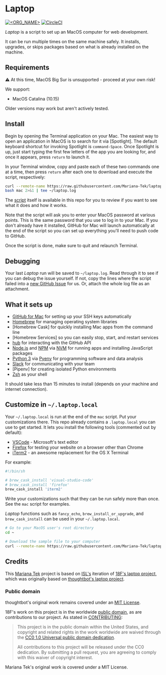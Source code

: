 Laptop
======
[![<ORG_NAME>](https://circleci.com/<VCS>/<ORG_NAME>/<PROJECT_NAME>.svg?style=svg)](<LINK>)
[![CircleCI](https://circleci.com/gh/circleci/circleci-docs/tree/teesloane-patch-5.svg?style=svg)](https://circleci.com/gh/circleci/circleci-docs/tree/teesloane-patch-5)


_Laptop_ is a script to set up an MacOS computer for web development.

It can be run multiple times on the same machine safely.
It installs, upgrades, or skips packages
based on what is already installed on the machine.

Requirements
------------

:warning: At this time, MacOS Big Sur is unsupported - proceed at your own risk!

We support:

* MacOS Catalina (10.15)

Older versions may work but aren't actively tested.

Install
-------

Begin by opening the Terminal application on your Mac. The easiest way to open
an application in MacOS is to search for it via [Spotlight]. The default
keyboard shortcut for invoking Spotlight is `command-Space`. Once Spotlight
is up, just start typing the first few letters of the app you are looking for,
and once it appears, press `return` to launch it.

In your Terminal window, copy and paste each of these two commands one at a
time, then press `return` after each one to download and execute the
script, respectively:

```sh
curl --remote-name https://raw.githubusercontent.com/Mariana-Tek/laptop/master/mac
bash mac 2>&1 | tee ~/laptop.log
```
The [script](https://github.com/Mariana-Tek/laptop/blob/master/mac) itself is
available in this repo for you to review if you want to see what it does
and how it works.

Note that the script will ask you to enter your MacOS password at various
points. This is the same password that you use to log in to your Mac.
If you don't already have it installed, GitHub for Mac will launch
automatically at the end of the script so you can set up everything you'll
need to push code to GitHub.

Once the script is done, make sure to quit and relaunch Terminal.

Debugging
---------

Your last _Laptop_ run will be saved to `~/laptop.log`. Read through it to see if
you can debug the issue yourself. If not, copy the lines where the script
failed into a [new GitHub
Issue](https://github.com/Mariana-Tek/laptop/issues/new) for us. Or, attach the
whole log file as an attachment.

What it sets up
---------------

* [GitHub for Mac] for setting up your SSH keys automatically
* [Homebrew] for managing operating system libraries
* [Homebrew Cask] for quickly installing Mac apps from the command line
* [Homebrew Services] so you can easily stop, start, and restart services
* [hub] for interacting with the GitHub API
* [Node.js] and [NPM] via [NVM] for running apps and installing JavaScript packages
* [Python 3] via [Pyenv] for programming software and data analysis
* [Slack] for communicating with your team
* [Pipenv] for creating isolated Python environments
* [Zsh] as your shell

[GitHub for Mac]: https://mac.github.com/
[Homebrew]: http://brew.sh/
[hub]: https://github.com/github/hub
[Node.js]: http://nodejs.org/
[NPM]: https://www.npmjs.org/
[NVM]: https://github.com/nvm-sh/nvm
[Python 3]: https://www.python.org/
[Pyenv]: https://github.com/pyenv/pyenv
[Slack]: https://slack.com/
[Zsh]: http://www.zsh.org/

It should take less than 15 minutes to install (depends on your machine and
internet connection).

Customize in `~/.laptop.local`
------------------------------

Your `~/.laptop.local` is run at the end of the `mac` script.
Put your customizations there. This repo already contains a `.laptop.local`
you can use to get started. It lets you install the following tools
(commented out by default):

* [VSCode] - Microsoft's text editor
* [Firefox] for testing your website on a browser other than Chrome
* [iTerm2] - an awesome replacement for the OS X Terminal

[VSCode]: https://code.visualstudio.com/
[Firefox]: https://www.mozilla.org/en-US/firefox/new/
[iTerm2]: http://iterm2.com/

For example:

```sh
#!/bin/sh

# brew_cask_install 'visual-studio-code'
# brew_cask_install 'firefox'
brew_cask_install 'iterm2'

```

Write your customizations such that they can be run safely more than once.
See the `mac` script for examples.

_Laptop_ functions such as `fancy_echo`, `brew_install_or_upgrade`,
and `brew_cask_install` can be used in your
`~/.laptop.local`.

```sh
# Go to your MacOS user's root directory
cd ~

# Download the sample file to your computer
curl --remote-name https://raw.githubusercontent.com/Mariana-Tek/laptop/master/.laptop.local
```

Credits
-------

This [Mariana Tek](https://marianatek.com/) project is based on [ISL's](https://isl.co/) iteration of [18F's laptop project](https://github.com/18f/laptop), which was originally based on [thoughtbot's laptop project](https://github.com/thoughtbot/laptop).

### Public domain

thoughtbot's original work remains covered under an [MIT License](https://github.com/thoughtbot/laptop/blob/c997c4fb5a986b22d6c53214d8f219600a4561ee/LICENSE).

18F's work on this project is in the worldwide [public domain](LICENSE.md), as are contributions to our project. As stated in [CONTRIBUTING](CONTRIBUTING.md):

> This project is in the public domain within the United States, and copyright and related rights in the work worldwide are waived through the [CC0 1.0 Universal public domain dedication](https://creativecommons.org/publicdomain/zero/1.0/).
>
> All contributions to this project will be released under the CC0 dedication. By submitting a pull request, you are agreeing to comply with this waiver of copyright interest.

Mariana Tek's original work is covered under a MIT License.
